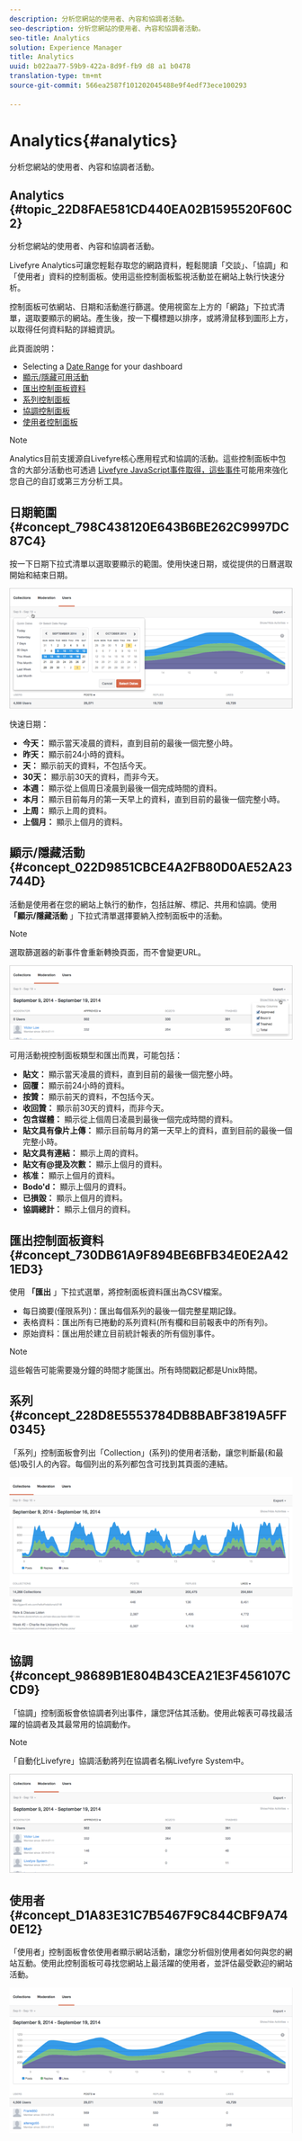 ```yaml
---
description: 分析您網站的使用者、內容和協調者活動。
seo-description: 分析您網站的使用者、內容和協調者活動。
seo-title: Analytics
solution: Experience Manager
title: Analytics
uuid: b022aa77-59b9-422a-8d9f-fb9 d8 a1 b0478
translation-type: tm+mt
source-git-commit: 566ea2587f101202045488e9f4edf73ece100293

---
```



# Analytics{#analytics}

分析您網站的使用者、內容和協調者活動。

## Analytics {#topic_22D8FAE581CD440EA02B1595520F60C2}

分析您網站的使用者、內容和協調者活動。

Livefyre Analytics可讓您輕鬆存取您的網路資料，輕鬆閱讀「交談」、「協調」和「使用者」資料的控制面板。使用這些控制面板監視活動並在網站上執行快速分析。

控制面板可依網站、日期和活動進行篩選。使用視窗左上方的「網路」下拉式清單，選取要顯示的網站。產生後，按一下欄標題以排序，或將滑鼠移到圖形上方，以取得任何資料點的詳細資訊。

此頁面說明：

* Selecting a [Date Range](https://answers.livefyre.com/livefyre-studio-version-1/studio/analytics/#DateRange) for your dashboard
* [顯示/隱藏可用活動](https://answers.livefyre.com/livefyre-studio-version-1/studio/analytics/#ShowHideActivities)
* [匯出控制面板資料](https://answers.livefyre.com/livefyre-studio-version-1/studio/analytics/#ExportDashboardData)
* [系列控制面板](https://answers.livefyre.com/livefyre-studio-version-1/studio/analytics/#CollectionsDashboard)
* [協調控制面板](https://answers.livefyre.com/livefyre-studio-version-1/studio/analytics/#ModerationDashboard)
* [使用者控制面板](https://answers.livefyre.com/livefyre-studio-version-1/studio/analytics/#UsersDashboard)

>[!NOTE]
>
>Analytics目前支援源自Livefyre核心應用程式和協調的活動。這些控制面板中包含的大部分活動也可透過 [Livefyre JavaScript事件取得，這些事件](https://answers.livefyre.com/developers/reference/app-customizations/javascript-events/)可能用來強化您自己的自訂或第三方分析工具。

## 日期範圍 {#concept_798C438120E643B6BE262C9997DC87C4}

按一下日期下拉式清單以選取要顯示的範圍。使用快速日期，或從提供的日曆選取開始和結束日期。

![](assets/analytics-date-range.png)

快速日期：

* **今天：** 顯示當天凌晨的資料，直到目前的最後一個完整小時。
* **昨天：** 顯示前24小時的資料。
* **天：** 顯示前天的資料，不包括今天。
* **30天：** 顯示前30天的資料，而非今天。
* **本週：** 顯示從上個周日凌晨到最後一個完成時間的資料。
* **本月：** 顯示目前每月的第一天早上的資料，直到目前的最後一個完整小時。
* **上周：** 顯示上周的資料。
* **上個月：** 顯示上個月的資料。

## 顯示/隱藏活動 {#concept_022D9851CBCE4A2FB80D0AE52A23744D}

活動是使用者在您的網站上執行的動作，包括註解、標記、共用和協調。使用 **「顯示/隱藏活動** 」下拉式清單選擇要納入控制面板中的活動。

>[!NOTE]
>
>選取篩選器的新事件會重新轉換頁面，而不會變更URL。

![](assets/analytics-show-hide-activities.png)

可用活動視控制面板類型和匯出而異，可能包括：

* **貼文：** 顯示當天凌晨的資料，直到目前的最後一個完整小時。
* **回覆：** 顯示前24小時的資料。
* **按贊：** 顯示前天的資料，不包括今天。
* **收回贊：** 顯示前30天的資料，而非今天。
* **包含媒體：** 顯示從上個周日凌晨到最後一個完成時間的資料。
* **貼文具有像片上傳：** 顯示目前每月的第一天早上的資料，直到目前的最後一個完整小時。
* **貼文具有連結：** 顯示上周的資料。
* **貼文有@提及次數：** 顯示上個月的資料。
* **核准：** 顯示上個月的資料。
* **Bodo'd：** 顯示上個月的資料。
* **已損毀：** 顯示上個月的資料。
* **協調總計：** 顯示上個月的資料。

## 匯出控制面板資料 {#concept_730DB61A9F894BE6BFB34E0E2A421ED3}

使用 **「匯出** 」下拉式選單，將控制面板資料匯出為CSV檔案。

* 每日摘要(僅限系列)：匯出每個系列的最後一個完整星期記錄。
* 表格資料：匯出所有已捲動的系列資料(所有欄和目前報表中的所有列)。
* 原始資料：匯出用於建立目前統計報表的所有個別事件。

>[!NOTE]
>
>這些報告可能需要幾分鐘的時間才能匯出。所有時間戳記都是Unix時間。

## 系列 {#concept_228D8E5553784DB8BABF3819A5FF0345}

「系列」控制面板會列出「Collection」(系列)的使用者活動，讓您判斷最(和最低)吸引人的內容。每個列出的系列都包含可找到其頁面的連結。

![](assets/analytics-collections.png)

## 協調 {#concept_98689B1E804B43CEA21E3F456107CCD9}

「協調」控制面板會依協調者列出事件，讓您評估其活動。使用此報表可尋找最活躍的協調者及其最常用的協調動作。

>[!NOTE]
>
>「自動化Livefyre」協調活動將列在協調者名稱Livefyre System中。

![](assets/analytics-moderation.png)

## 使用者 {#concept_D1A83E31C7B5467F9C844CBF9A740E12}

「使用者」控制面板會依使用者顯示網站活動，讓您分析個別使用者如何與您的網站互動。使用此控制面板可尋找您網站上最活躍的使用者，並評估最受歡迎的網站活動。

![](assets/analytics-users.png)

